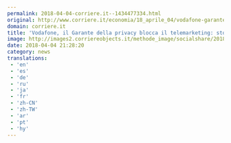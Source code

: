 ```yaml
---
permalink: 2018-04-04-corriere.it--1434477334.html
original: http://www.corriere.it/economia/18_aprile_04/vodafone-garante-privacy-blocca-telemarketing-stop-sms-chiamate-promozionali-8d29e106-3817-11e8-8e5f-085098492e12.shtml
domain: corriere.it
title: 'Vodafone, il Garante della privacy blocca il telemarketing: stop a sms  e chiamate promozionali'
image: http://images2.corriereobjects.it/methode_image/socialshare/2018/04/04/2de6a110-3818-11e8-8e5f-085098492e12.jpg
date: 2018-04-04 21:28:20
category: news
translations: 
 - 'en'
 - 'es'
 - 'de'
 - 'ru'
 - 'ja'
 - 'fr'
 - 'zh-CN'
 - 'zh-TW'
 - 'ar'
 - 'pt'
 - 'hy'
---
```


